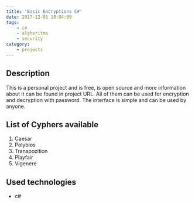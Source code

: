 ```yaml
---
title: 'Basic Encryptions C#'
date: 2017-12-01 18:04:09
tags:
    - c#
    - alghoritms
    - security
category:
    - projects
---
```



## Description

This is a personal project and is free, is open source and more information about it can be found in project URL.
All of them can be used for encryption and decryption with password. The interface is simple and can be used by anyone.

## List of Cyphers available

1. Caesar
2. Polybios
3. Transpozition
4. Playfair
5. Vigenere

## Used technologies 

+ c#